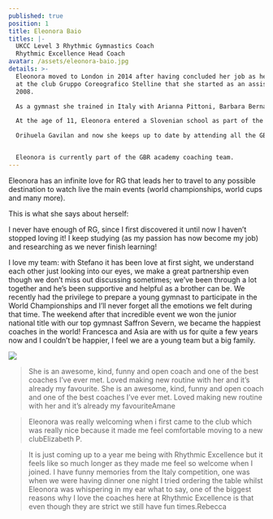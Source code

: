 ```yaml
---
published: true
position: 1
title: Eleonora Baio
titles: |-
  UKCC Level 3 Rhythmic Gymnastics Coach
  Rhythmic Excellence Head Coach
avatar: /assets/eleonora-baio.jpg
details: >-
  Eleonora moved to London in 2014 after having concluded her job as head coach
  at the club Gruppo Coreografico Stelline that she started as an assistant in
  2008. 

  As a gymnast she trained in Italy with Arianna Pittoni, Barbara Bernardo and Monica Visintin (former Italian National Team gymnast) at the club Societa' ginnastica Triestina (one of the most prestigious multi sports society with more than 100 years of activity).

  At the age of 11, Eleonora entered a Slovenian school as part of the Squad team of Olga Pavletic and Branka Vajngerl (Olympic Slovenian Brevet Judge). As a coach, she has attended countless courses, workshops and masterclasses, having the privilege to be taught by Maura Rota, Luca Zanforlini, Stefan Ivanov and Ruben

  Orihuela Gavilan and now she keeps up to date by attending all the GBR and English national squad training camps led by Maria Gateva (former Bulgarian champion) and ballet coach Suzanne Haslam.


  Eleonora is currently part of the GBR academy coaching team.
---
```

Eleonora has an infinite love for RG that leads her to travel to any possible destination to watch live the main events (world championships, world cups and many more).

This is what she says about herself:

I never have enough of RG, since I first discovered it until now I haven’t stopped loving it! I keep studying (as my passion has now become my job) and researching as we never finish learning!

I love my team: with Stefano it has been love at first sight, we understand each other just looking into our eyes, we make a great partnership even though we don’t miss out discussing sometimes; we’ve been through a lot together and he’s been supportive and helpful as a brother can be. We recently had the privilege to prepare a young gymnast to participate in the World Championships and I’ll never forget all the emotions we felt during that time. The weekend after that incredible event we won the junior national title with our top gymnast Saffron Severn, we became the happiest coaches in the world!
Francesca and Asia are with us for quite a few years now and I couldn’t be happier, I feel we are a young team but a big family. 

![](/assets/img_1821.jpg)

<blockquote class="otro-blockquote">She is an awesome, kind, funny and open coach and one of the best coaches I’ve ever met. Loved making new routine with her and it’s already my favourite. She is an awesome, kind, funny and open coach and one of the best coaches I’ve ever met. Loved making new routine with her and it’s already my favourite<span>Amane</span></blockquote>

<blockquote class="otro-blockquote">Eleonora was really welcoming when i first came to the club which was really nice because it made me feel comfortable moving to a new club<span>Elizabeth P.</span></blockquote>

<blockquote class="otro-blockquote">It is just coming up to a year me being with Rhythmic Excellence but it feels like so much longer as they made me feel so welcome when I joined. I have funny memories from the Italy competition, one was when we were having dinner one night I tried ordering the table whilst Eleonora was whispering in my ear what to say, one of the biggest reasons why I love the coaches here at Rhythmic Excellence is that even though they are strict we still have fun times.<span>Rebecca</span></blockquote>